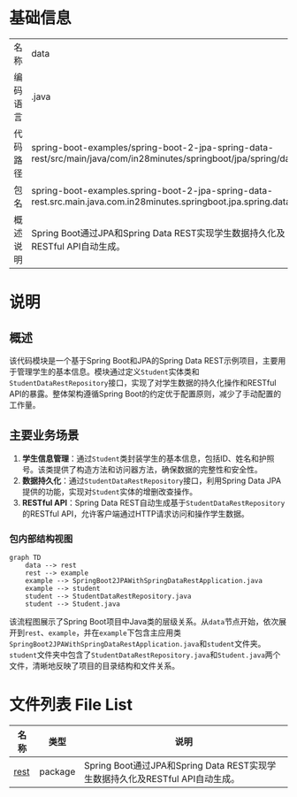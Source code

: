 # 基础信息

|      |      |
|------|------|
| 名称 | data |
| 编码语言 | .java |
| 代码路径 | spring-boot-examples/spring-boot-2-jpa-spring-data-rest/src/main/java/com/in28minutes/springboot/jpa/spring/data |
| 包名 | spring-boot-examples.spring-boot-2-jpa-spring-data-rest.src.main.java.com.in28minutes.springboot.jpa.spring.data |
| 概述说明 | Spring Boot通过JPA和Spring Data REST实现学生数据持久化及RESTful API自动生成。 |

# 说明

## 概述
该代码模块是一个基于Spring Boot和JPA的Spring Data REST示例项目，主要用于管理学生的基本信息。模块通过定义`Student`实体类和`StudentDataRestRepository`接口，实现了对学生数据的持久化操作和RESTful API的暴露。整体架构遵循Spring Boot的约定优于配置原则，减少了手动配置的工作量。

## 主要业务场景
1. **学生信息管理**：通过`Student`类封装学生的基本信息，包括ID、姓名和护照号。该类提供了构造方法和访问器方法，确保数据的完整性和安全性。
2. **数据持久化**：通过`StudentDataRestRepository`接口，利用Spring Data JPA提供的功能，实现对`Student`实体的增删改查操作。
3. **RESTful API**：Spring Data REST自动生成基于`StudentDataRestRepository`的RESTful API，允许客户端通过HTTP请求访问和操作学生数据。


### 包内部结构视图

```mermaid
graph TD
    data --> rest
    rest --> example
    example --> SpringBoot2JPAWithSpringDataRestApplication.java
    example --> student
    student --> StudentDataRestRepository.java
    student --> Student.java
```

该流程图展示了Spring Boot项目中Java类的层级关系。从`data`节点开始，依次展开到`rest`、`example`，并在`example`下包含主应用类`SpringBoot2JPAWithSpringDataRestApplication.java`和`student`文件夹。`student`文件夹中包含了`StudentDataRestRepository.java`和`Student.java`两个文件，清晰地反映了项目的目录结构和文件关系。

# 文件列表 File List

| 名称   | 类型  | 说明 |
|-------|------|-------------|
| [rest](rest/_module.md) | package | Spring Boot通过JPA和Spring Data REST实现学生数据持久化及RESTful API自动生成。 |


